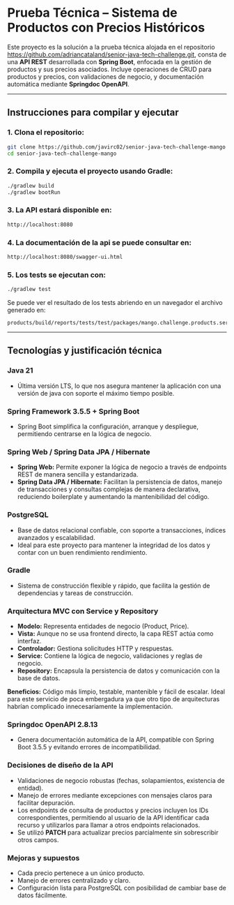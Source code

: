 # Prueba Técnica – Sistema de Productos con Precios Históricos

Este proyecto es la solución a la prueba técnica alojada en el repositorio https://github.com/adriancataland/senior-java-tech-challenge.git, consta de una **API REST** desarrollada con **Spring Boot**, enfocada en la gestión de productos y sus precios asociados. Incluye operaciones de CRUD para productos y precios, con validaciones de negocio, y documentación automática mediante **Springdoc OpenAPI**.

---

## Instrucciones para compilar y ejecutar

### 1. Clona el repositorio:

```bash
git clone https://github.com/javirc02/senior-java-tech-challenge-mango
cd senior-java-tech-challenge-mango
```
### 2. Compila y ejecuta el proyecto usando Gradle:
```bash
./gradlew build
./gradlew bootRun
```
### 3. La API estará disponible en:
```bash
http://localhost:8080
```
### 4. La documentación de la api se puede consultar en:
```bash
http://localhost:8080/swagger-ui.html
```
### 5. Los tests se ejecutan con:
```bash
./gradlew test
```
Se puede ver el resultado de los tests abriendo en un navegador el archivo generado en:
```
products/build/reports/tests/test/packages/mango.challenge.products.service.html
```
---

## Tecnologías y justificación técnica

### Java 21
- Última versión LTS, lo que nos asegura mantener la aplicación con una versión de java con soporte el máximo tiempo posible.

### Spring Framework 3.5.5 + Spring Boot
- Spring Boot simplifica la configuración, arranque y despliegue, permitiendo centrarse en la lógica de negocio.

### Spring Web / Spring Data JPA / Hibernate
  - **Spring Web:** Permite exponer la lógica de negocio a través de endpoints REST de manera sencilla y estandarizada.  
  - **Spring Data JPA / Hibernate:** Facilitan la persistencia de datos, manejo de transacciones y consultas complejas de manera declarativa, reduciendo boilerplate y aumentando la mantenibilidad del código.

### PostgreSQL
- Base de datos relacional confiable, con soporte a transacciones, índices avanzados y escalabilidad.  
- Ideal para este proyecto para mantener la integridad de los datos y contar con un buen rendimiento rendimiento.

### Gradle
- Sistema de construcción flexible y rápido, que facilita la gestión de dependencias y tareas de construcción.  

### Arquitectura MVC con Service y Repository
- **Modelo:** Representa entidades de negocio (Product, Price).  
- **Vista:** Aunque no se usa frontend directo, la capa REST actúa como interfaz.  
- **Controlador:** Gestiona solicitudes HTTP y respuestas.  
- **Service:** Contiene la lógica de negocio, validaciones y reglas de negocio.  
- **Repository:** Encapsula la persistencia de datos y comunicación con la base de datos.
  
**Beneficios:** Código más limpio, testable, mantenible y fácil de escalar. Ideal para este servicio de poca embergadura ya que otro tipo de arquitecturas habrían complicado innecesariamente la implementación.

### Springdoc OpenAPI 2.8.13
- Genera documentación automática de la API, compatible con Spring Boot 3.5.5 y evitando errores de incompatibilidad.

### Decisiones de diseño de la API
- Validaciones de negocio robustas (fechas, solapamientos, existencia de entidad).  
- Manejo de errores mediante excepciones con mensajes claros para facilitar depuración.
- Los endpoints de consulta de productos y precios incluyen los IDs correspondientes, permitiendo al usuario de la API identificar cada recurso y utilizarlos para llamar a otros endpoints relacionados.
- Se utilizó **PATCH** para actualizar precios parcialmente sin sobrescribir otros campos.  

### Mejoras y supuestos
- Cada precio pertenece a un único producto.
- Manejo de errores centralizado y claro.
- Configuración lista para PostgreSQL con posibilidad de cambiar base de datos fácilmente.







